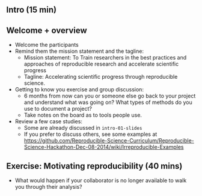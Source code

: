 
## Intro (15 min)

## Welcome + overview

- Welcome the participants
- Remind them the mission statement and the tagline:
    - Mission statement: To Train researchers in the best practices and approaches of reproducible research and accelerate scientific progress
    - Tagline: Accelerating scientific progress through reproducible science.
- Getting to know you exercise and group discussion:
   - 6 months from now can you or someone else go back to your project and understand what was going on? What types of methods do you use to document a project?
   - Take notes on the board as to tools people use.
- Review a few case studies:
    - Some are already discussed in `intro-01-slides`
    - If you prefer to discuss others, see some examples at https://github.com/Reproducible-Science-Curriculum/Reproducible-Science-Hackathon-Dec-08-2014/wiki/Irreproducible-Examples

## Exercise: Motivating reproducibility (40 mins)


- What would happen if your collaborator is no longer available to walk you through
their analysis?
